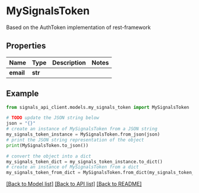 # MySignalsToken

Based on the AuthToken implementation of rest-framework

## Properties

Name | Type | Description | Notes
------------ | ------------- | ------------- | -------------
**email** | **str** |  | 

## Example

```python
from signals_api_client.models.my_signals_token import MySignalsToken

# TODO update the JSON string below
json = "{}"
# create an instance of MySignalsToken from a JSON string
my_signals_token_instance = MySignalsToken.from_json(json)
# print the JSON string representation of the object
print(MySignalsToken.to_json())

# convert the object into a dict
my_signals_token_dict = my_signals_token_instance.to_dict()
# create an instance of MySignalsToken from a dict
my_signals_token_from_dict = MySignalsToken.from_dict(my_signals_token_dict)
```
[[Back to Model list]](../README.md#documentation-for-models) [[Back to API list]](../README.md#documentation-for-api-endpoints) [[Back to README]](../README.md)


